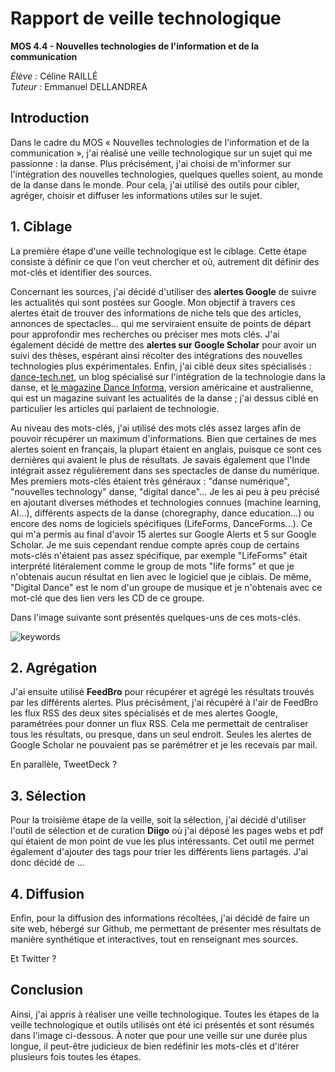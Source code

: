 # Rapport de veille technologique

**MOS 4.4 - Nouvelles technologies de l'information et de la communication**

*Élève :* Céline RAILLÉ<br/>
*Tuteur :* Emmanuel DELLANDREA


## Introduction

Dans le cadre du MOS « Nouvelles technologies de l'information et de la communication », j'ai réalisé une veille technologique sur un sujet qui me passionne : la danse. Plus précisément, j'ai choisi de m'informer sur l'intégration des nouvelles technologies, quelques quelles soient, au monde de la danse dans le monde. Pour cela, j'ai utilisé des outils pour cibler, agréger, choisir et diffuser les informations utiles sur le sujet.


## 1. Ciblage

La première étape d'une veille technologique est le ciblage. Cette étape consiste à définir ce que l'on veut chercher et où, autrement dit définir des mot-clés et identifier des sources.

Concernant les sources, j'ai décidé d'utiliser des **alertes Google** de suivre les actualités qui sont postées sur Google. Mon objectif à travers ces alertes était de trouver des informations de niche tels que des articles, annonces de spectacles... qui me serviraient ensuite de points de départ pour approfondir mes recherches ou préciser mes mots clés. J'ai également décidé de mettre des **alertes sur Google Scholar** pour avoir un suivi des thèses, espérant ainsi récolter des intégrations des nouvelles technologies plus expérimentales. Enfin, j'ai ciblé deux sites spécialisés : [dance-tech.net](https://www.dance-tech.net/profiles/blog/list), un blog spécialisé sur l'intégration de la technologie dans la danse, et [le magazine Dance Informa](https://www.danceinforma.com/), version américaine et australienne, qui est un magazine suivant les actualités de la danse ; j'ai dessus ciblé en particulier les articles qui parlaient de technologie.

Au niveau des mots-clés, j'ai utilisé des mots clés assez larges afin de pouvoir récupérer un maximum d'informations. Bien que certaines de mes alertes soient en français, la plupart étaient en anglais, puisque ce sont ces dernières qui avaient le plus de résultats. Je savais également que l'Inde intégrait assez régulièrement dans ses spectacles de danse du numérique. Mes premiers mots-clés étaient très généraux : "danse numérique", "nouvelles technology" danse, "digital dance"... Je les ai peu à peu précisé en ajoutant diverses méthodes et technologies connues (machine learning, AI...), différents aspects de la danse (choregraphy, dance education...) ou encore des noms de logiciels spécifiques (LifeForms, DanceForms...). Ce qui m'a permis au final d'avoir 15 alertes sur Google Alerts et 5 sur Google Scholar. Je me suis cependant rendue compte après coup de certains mots-clés n'étaient pas assez spécifique, par exemple "LifeForms" était interprété litéralement comme le group de mots "life forms" et que je n'obtenais aucun résultat en lien avec le logiciel que je ciblais. De même, "Digital Dance" est le nom d'un groupe de musique et je n'obtenais avec ce mot-clé que des lien vers les CD de ce groupe.

Dans l'image suivante sont présentés quelques-uns de ces mots-clés.

![keywords](https://www.zupimages.net/up/22/10/cd3n.png)


## 2. Agrégation

J'ai ensuite utilisé **FeedBro** pour récupérer et agrégé les résultats trouvés par les différents alertes. Plus précisément, j'ai récupéré à l'air de FeedBro les flux RSS des deux sites spécialisés et de mes alertes Google, paramétrées pour donner un flux RSS. Cela me permettait de centraliser tous les résultats, ou presque, dans un seul endroit. Seules les alertes de Google Scholar ne pouvaient pas se parémétrer et je les recevais par mail.

En parallèle, TweetDeck ?

## 3. Sélection

Pour la troisième étape de la veille, soit la sélection, j'ai décidé d'utiliser l'outil de sélection et de curation **Diigo** où j'ai déposé les pages webs et pdf qui étaient de mon point de vue les plus intéressants. Cet outil me permet également d'ajouter des tags pour trier les différents liens partagés. J'ai donc décidé de ...


## 4. Diffusion

Enfin, pour la diffusion des informations récoltées, j'ai décidé de faire un site web, hébergé sur Github, me permettant de présenter mes résultats de manière synthétique et interactives, tout en renseignant mes sources.

Et Twitter ?


## Conclusion

Ainsi, j'ai appris à réaliser une veille technologique. Toutes les étapes de la veille technologique et outils utilisés ont été ici présentés et sont résumés dans l'image ci-dessous. À noter que pour une veille sur une durée plus longue, il peut-être judicieux de bien redéfinir les mots-clés et d'itérer plusieurs fois toutes les étapes.
